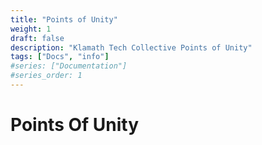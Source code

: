 ```yaml
---
title: "Points of Unity"
weight: 1
draft: false
description: "Klamath Tech Collective Points of Unity"
tags: ["Docs", "info"]
#series: ["Documentation"]
#series_order: 1
---
```


# Points Of Unity

